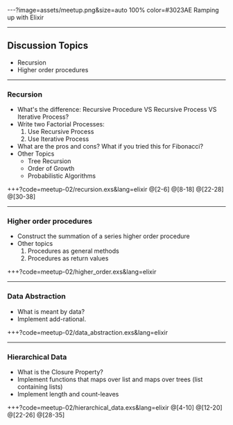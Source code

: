 ---?image=assets/meetup.png&size=auto 100% color=#3023AE
Ramping up with Elixir

---
## Discussion Topics
- Recursion
- Higher order procedures

---
### Recursion
- What's the difference: Recursive Procedure VS Recursive Process VS Iterative Process?
- Write two Factorial Processes:
    1. Use Recursive Process
    2. Use Iterative Process
- What are the pros and cons? What if you tried this for Fibonacci?
- Other Topics
    - Tree Recursion
    - Order of Growth
    - Probabilistic Algorithms

+++?code=meetup-02/recursion.exs&lang=elixir
@[2-6]
@[8-18]
@[22-28]
@[30-38]

---
### Higher order procedures
- Construct the summation of a series higher order procedure
- Other topics
    1. Procedures as general methods
    2. Procedures as return values

+++?code=meetup-02/higher_order.exs&lang=elixir

---
### Data Abstraction
- What is meant by data?
- Implement add-rational.

+++?code=meetup-02/data_abstraction.exs&lang=elixir

---
### Hierarchical Data
- What is the Closure Property?
- Implement functions that maps over list and maps over trees (list containing lists)
- Implement length and count-leaves

+++?code=meetup-02/hierarchical_data.exs&lang=elixir
@[4-10]
@[12-20]
@[22-26]
@[28-35]


